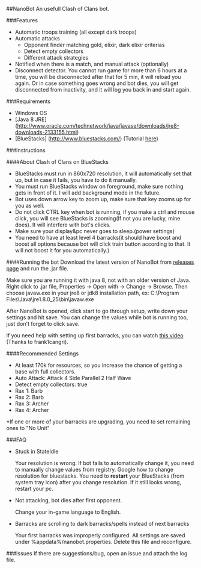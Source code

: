 ##NanoBot
An usefull Clash of Clans bot.

###Features
* Automatic troops training (all except dark troops)
* Automatic attacks
  * Opponent finder matching gold, elixir, dark elixir criterias
  * Detect empty collectors
  * Different attack strategies
* Notified when there is a match, and manual attack (optionally)
* Disconnect detector. You cannot run game for more than 6 hours at a time, you will be disconnected after that for 5 min, it will reload you again. Or in case something goes wrong and bot dies, you will get disconnected from inactivity, and it will log you back in and start again.

###Requirements
* Windows OS
* [Java 8 JRE] (http://www.oracle.com/technetwork/java/javase/downloads/jre8-downloads-2133155.html)
* [BlueStacks] (http://www.bluestacks.com/) (Tutorial [here](http://cocland.com/tutorials/play-clash-clans-pc-bluestacks))

###Instructions

####About Clash of Clans on BlueStacks
* BlueStacks must run in 860x720 resolution, it will automatically set that up, but in case it fails, you have to do it manually.
* You must run BlueStacks window on foreground, make sure nothing gets in front of it. I will add background mode in the future.
* Bot uses down arrow key to zoom up, make sure that key zooms up for you as well.
* Do not click CTRL key when bot is running, if you make a ctrl and mouse click, you will see BlueStacks is zooming(If not you are lucky, mine does). It will interfere with bot's clicks.
* Make sure your display&pc never goes to sleep.(power settings)
* You need to have at least level 4 barracks(it should have boost and boost all options because bot will click train button according to that. It will not boost it for you automatically.)

####Running the bot
Download the latest version of NanoBot from [releases page](https://github.com/paspiz85/nanobot/releases) and run the .jar file.

Make sure you are running it with java 8, not with an older version of Java.
Right click to .jar file, Properties -> Open with -> Change -> Browse.
Then choose javaw.exe in your jre8 or jdk8 installation path, ex: C:\Program Files\Java\jre1.8.0_25\bin\javaw.exe

After NanoBot is opened, click start to go through setup, write down your settings and hit save.
You can change the values while bot is running too, just don't forget to click save.

If you need help with setting up first barracks, you can watch [this video](https://www.youtube.com/watch?v=sUN-im0Zt8s) (Thanks to frank1cangri).

####Recommended Settings
* At least 170k for resources, so you increase the chance of getting a base with full collectors.
* Auto Attack: Attack 4 Side Parallel 2 Half Wave
* Detect empty collectors: true
* Rax 1: Barb
* Rax 2: Barb
* Rax 3: Archer
* Rax 4: Archer

*If one or more of your barracks are upgrading, you need to set remaining ones to "No Unit"

###FAQ
* Stuck in StateIdle

    Your resolution is wrong. If bot fails to automatically change it, you need to manually change values from registry. Google how to change resolution for bluestacks. You need to **restart** your BlueStacks (from system tray icon) after you change resolution. If it still looks wrong, restart your pc.

* Not attacking, bot dies after first opponent.

    Change your in-game language to English.

* Barracks are scrolling to dark barracks/spells instead of next barracks

    Your first barracks was improperly configured. All settings are saved under %appdata%/nanobot.properties. Delete this file and reconfigure.

###Issues
If there are suggestions/bug, open an issue and attach the log file.

<!--
###Donate
If you like NanoBot consider a donation to support further development. Click
[here!](https://cdn.rawgit.com/paspiz85/nanobot/master/donate2.html)
-->